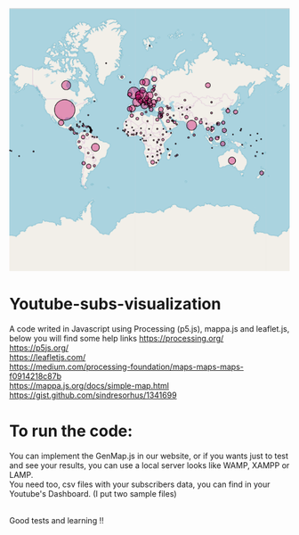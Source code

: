 ![alt text](https://github.com/TWTsnoW/Youtube-subs-visualization/blob/master/media%20for%20readme/map.png?raw=true)
# Youtube-subs-visualization
  A code writed in Javascript using Processing (p5.js), mappa.js and leaflet.js, below you will find some help links
  https://processing.org/ <br />
  https://p5js.org/ <br />
  https://leafletjs.com/ <br />
  https://medium.com/processing-foundation/maps-maps-maps-f0914218c87b <br />
  https://mappa.js.org/docs/simple-map.html <br />
  https://gist.github.com/sindresorhus/1341699

# To run the code:
  You can implement the GenMap.js in our website, or if you wants just to test and see your results, you can use a local server looks like   WAMP, XAMPP or LAMP.<br />
  You need too, csv files with your subscribers data, you can find in your Youtube's Dashboard. (I put two sample files) <br /> <br />
  
  Good tests and learning !!
